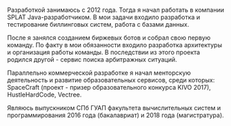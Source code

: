 Разработкой занимаюсь с 2012 года. Тогда я начал работать в компании SPLAT Java-разработчиком. В мои задачи входило разработка и тестирование биллинговых систем, работа с базами данных. 

После я занялся созданием биржевых ботов и собрал свою первую команду. По факту в мои обязанности входило разработка архитектуры и организация работы команды. В последствии из этого проекта родился другой - сервис поиска арбитражных ситуаций.

Параллельно коммерческой разработке я начал менторскую деятельность и развитие образовательных сервисов, среди которых: SpaceCraft (проект - призер образовательного конкурса KIVO 2017), HustleHardCode, Vectree.

Являюсь выпускником СПб ГУАП факультета вычислительных систем и программирования 2016 года (бакалавриат) и 2018 года (магистратура). 
